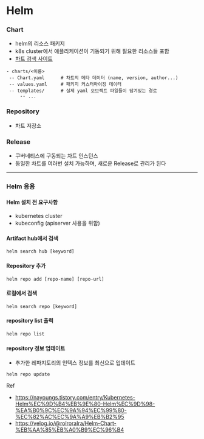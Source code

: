 # Helm 


### Chart 
- helm의 리소스 패키지
- k8s cluster에서 애플리케이션이 기동되기 위해 필요한 리소스들 포함
- [차트 검색 사이트](https://artifacthub.io/) 

```
- charts/<이름>
 -- Chart.yaml 		# 차트의 메타 데이터 (name, version, author...)
 -- values.yaml		# 패키지 커스터마이징 데이터 
 -- templates/		# 실제 yaml 오브젝트 파일들이 담겨있는 경로
	 -- ...
```

### Repository
- 차트 저장소

### Release
- 쿠버네티스에 구동되는 차트 인스턴스
- 동일한 차트를 여러번 설치 가능하며, 새로운 Release로 관리가 된다

---

### Helm 응용

#### Helm 설치 전 요구사항
- kubernetes cluster
- kubeconfig (apiserver 사용을 위함)

#### Artifact hub에서 검색

```
helm search hub [keyword]
```

#### Repository 추가
```
helm repo add [repo-name] [repo-url]
```

#### 로컬에서 검색
```
helm search repo [keyword]
```

#### repository list 출력
```
helm repo list
```

####  repository 정보 업데이트
- 추가한 레파지토리의 인텍스 정보를 최신으로 업데이트
```
helm repo update
```












Ref
- https://nayoungs.tistory.com/entry/Kubernetes-Helm%EC%9D%B4%EB%9E%80-Helm%EC%9D%98-%EA%B0%9C%EC%9A%94%EC%99%80-%EC%82%AC%EC%9A%A9%EB%B2%95
- https://velog.io/@rolroralra/Helm-Chart-%EB%AA%85%EB%A0%B9%EC%96%B4